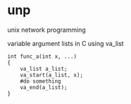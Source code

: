 # unp
unix network programming

variable argument lists in C using va_list
```
int func_a(int x, ...)
{
    va_list a_list;
    va_start(a_list, x);
    #do something
    va_end(a_list);
}
```
